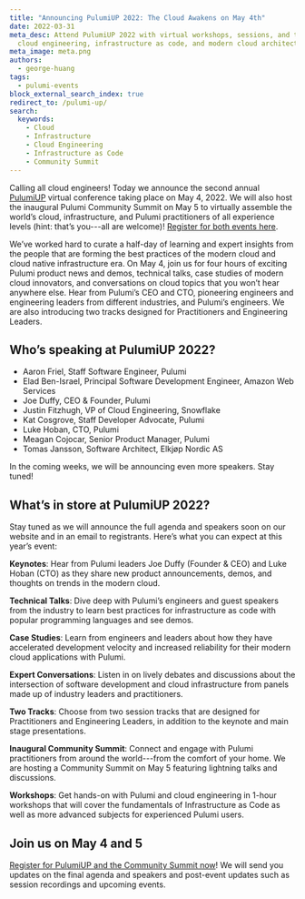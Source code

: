 ```yaml
---
title: "Announcing PulumiUP 2022: The Cloud Awakens on May 4th"
date: 2022-03-31
meta_desc: Attend PulumiUP 2022 with virtual workshops, sessions, and talks about
  cloud engineering, infrastructure as code, and modern cloud architectures!
meta_image: meta.png
authors:
  - george-huang
tags:
  - pulumi-events
block_external_search_index: true
redirect_to: /pulumi-up/
search:
  keywords:
    - Cloud
    - Infrastructure
    - Cloud Engineering
    - Infrastructure as Code
    - Community Summit
---
```


Calling all cloud engineers! Today we announce the second annual [PulumiUP](/pulumi-up/) virtual conference taking place on May 4, 2022. We will also host the inaugural Pulumi Community Summit on May 5 to virtually assemble the world’s cloud, infrastructure, and Pulumi practitioners of all experience levels (hint: that’s you---all are welcome)! [Register for both events here](/pulumi-up/).

<!--more-->

We’ve worked hard to curate a half-day of learning and expert insights from the people that are forming the best practices of the modern cloud and cloud native infrastructure era. On May 4, join us for four hours of exciting Pulumi product news and demos, technical talks, case studies of modern cloud innovators, and conversations on cloud topics that you won’t hear anywhere else. Hear from Pulumi’s CEO and CTO, pioneering engineers and engineering leaders from different industries, and Pulumi’s engineers. We are also introducing two tracks designed for Practitioners and Engineering Leaders.

## Who’s speaking at PulumiUP 2022?

* Aaron Friel, Staff Software Engineer, Pulumi
* Elad Ben-Israel, Principal Software Development Engineer, Amazon Web Services
* Joe Duffy, CEO & Founder, Pulumi
* Justin Fitzhugh, VP of Cloud Engineering, Snowflake
* Kat Cosgrove, Staff Developer Advocate, Pulumi
* Luke Hoban, CTO, Pulumi
* Meagan Cojocar, Senior Product Manager, Pulumi
* Tomas Jansson, Software Architect, Elkjøp Nordic AS

In the coming weeks, we will be announcing even more speakers. Stay tuned!

## What’s in store at PulumiUP 2022?

Stay tuned as we will announce the full agenda and speakers soon on our website and in an email to registrants. Here’s what you can expect at this year’s event:

**Keynotes**: Hear from Pulumi leaders Joe Duffy (Founder & CEO) and Luke Hoban (CTO) as they share new product announcements, demos, and thoughts on trends in the modern cloud.

**Technical Talks**: Dive deep with Pulumi’s engineers and guest speakers from the industry to learn best practices for infrastructure as code with popular programming languages and see demos.

**Case Studies**: Learn from engineers and leaders about how they have accelerated development velocity and increased reliability for their modern cloud applications with Pulumi.

**Expert Conversations**: Listen in on lively debates and discussions about the intersection of software development and cloud infrastructure from panels made up of industry leaders and practitioners.

**Two Tracks**: Choose from two session tracks that are designed for Practitioners and Engineering Leaders, in addition to the keynote and main stage presentations.

**Inaugural Community Summit**: Connect and engage with Pulumi practitioners from around the world---from the comfort of your home. We are hosting a Community Summit on May 5 featuring lightning talks and discussions.

**Workshops**: Get hands-on with Pulumi and cloud engineering in 1-hour workshops that will cover the fundamentals of Infrastructure as Code as well as more advanced subjects for experienced Pulumi users.

## Join us on May 4 and 5

[Register for PulumiUP and the Community Summit now](/pulumi-up/)! We will send you updates on the final agenda and speakers and post-event updates such as session recordings and upcoming events.
